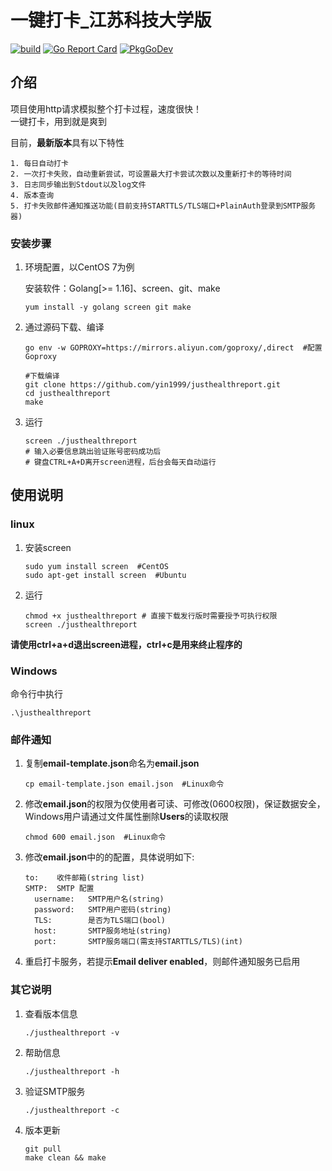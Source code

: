 # 一键打卡_江苏科技大学版

[![build](https://github.com/yin1999/justhealthreport/actions/workflows/Build.yml/badge.svg)](https://github.com/yin1999/justhealthreport/actions/workflows/Build.yml) [![Go Report Card](https://goreportcard.com/badge/github.com/yin1999/justhealthreport)](https://goreportcard.com/report/github.com/yin1999/justhealthreport) [![PkgGoDev](https://pkg.go.dev/badge/github.com/yin1999/justhealthreport.svg)](https://pkg.go.dev/github.com/yin1999/justhealthreport)

## 介绍

项目使用http请求模拟整个打卡过程，速度很快！  
一键打卡，用到就是爽到

目前，**最新版本**具有以下特性

    1. 每日自动打卡
    2. 一次打卡失败，自动重新尝试，可设置最大打卡尝试次数以及重新打卡的等待时间
    3. 日志同步输出到Stdout以及log文件
    4. 版本查询
    5. 打卡失败邮件通知推送功能(目前支持STARTTLS/TLS端口+PlainAuth登录到SMTP服务器)

### 安装步骤

1. 环境配置，以CentOS 7为例

    安装软件：Golang[>= 1.16]、screen、git、make

       yum install -y golang screen git make

2. 通过源码下载、编译

       go env -w GOPROXY=https://mirrors.aliyun.com/goproxy/,direct  #配置Goproxy

       #下载编译
       git clone https://github.com/yin1999/justhealthreport.git
       cd justhealthreport
       make

3. 运行

       screen ./justhealthreport
       # 输入必要信息跳出验证账号密码成功后
       # 键盘CTRL+A+D离开screen进程，后台会每天自动运行

## 使用说明

### linux

1. 安装screen

       sudo yum install screen  #CentOS
       sudo apt-get install screen  #Ubuntu

2. 运行

       chmod +x justhealthreport # 直接下载发行版时需要授予可执行权限
       screen ./justhealthreport

**请使用ctrl+a+d退出screen进程，ctrl+c是用来终止程序的**

### Windows

命令行中执行

    .\justhealthreport

### 邮件通知

1. 复制**email-template.json**命名为**email.json**

       cp email-template.json email.json  #Linux命令

2. 修改**email.json**的权限为仅使用者可读、可修改(0600权限)，保证数据安全，Windows用户请通过文件属性删除**Users**的读取权限

       chmod 600 email.json  #Linux命令

3. 修改**email.json**中的的配置，具体说明如下:

       to:    收件邮箱(string list)  
       SMTP:  SMTP 配置  
         username:   SMTP用户名(string)  
         password:   SMTP用户密码(string)  
         TLS:        是否为TLS端口(bool)  
         host:       SMTP服务地址(string)  
         port:       SMTP服务端口(需支持STARTTLS/TLS)(int)

4. 重启打卡服务，若提示**Email deliver enabled**，则邮件通知服务已启用
 
### 其它说明

1. 查看版本信息

       ./justhealthreport -v

2. 帮助信息

       ./justhealthreport -h

3. 验证SMTP服务

       ./justhealthreport -c

4. 版本更新

       git pull
       make clean && make
